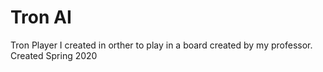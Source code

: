 # Tron AI
 Tron Player I created in orther to play in a board created by my professor. Created Spring 2020
